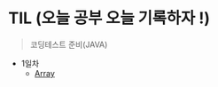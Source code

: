 # TIL (오늘 공부 오늘 기록하자 !)
> 코딩테스트 준비(JAVA)
+ 1일차
  + [Array](https://github.com/subbangE/codingTest-study/blob/master/src/Day_1/array.md)
